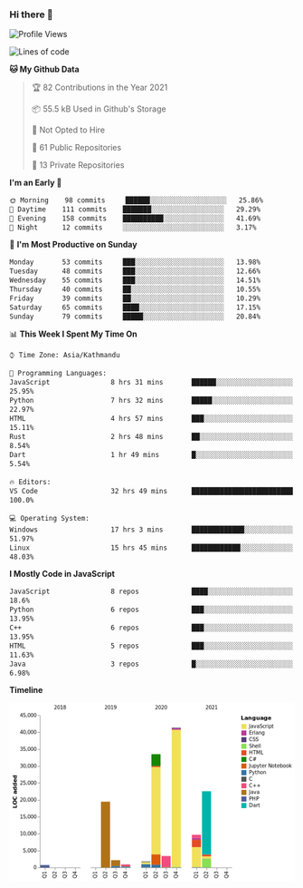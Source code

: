 ### Hi there 👋


<!--START_SECTION:waka-->
![Profile Views](http://img.shields.io/badge/Profile%20Views-1-blue)

![Lines of code](https://img.shields.io/badge/From%20Hello%20World%20I%27ve%20Written-136210%20lines%20of%20code-blue)

**🐱 My Github Data** 

> 🏆 82 Contributions in the Year 2021
 > 
> 📦 55.5 kB Used in Github's Storage 
 > 
> 🚫 Not Opted to Hire
 > 
> 📜 61 Public Repositories 
 > 
> 🔑 13 Private Repositories  
 > 
**I'm an Early 🐤** 

```text
🌞 Morning    98 commits     ██████░░░░░░░░░░░░░░░░░░░   25.86% 
🌆 Daytime    111 commits    ███████░░░░░░░░░░░░░░░░░░   29.29% 
🌃 Evening    158 commits    ██████████░░░░░░░░░░░░░░░   41.69% 
🌙 Night      12 commits     ░░░░░░░░░░░░░░░░░░░░░░░░░   3.17%

```
📅 **I'm Most Productive on Sunday** 

```text
Monday       53 commits     ███░░░░░░░░░░░░░░░░░░░░░░   13.98% 
Tuesday      48 commits     ███░░░░░░░░░░░░░░░░░░░░░░   12.66% 
Wednesday    55 commits     ███░░░░░░░░░░░░░░░░░░░░░░   14.51% 
Thursday     40 commits     ██░░░░░░░░░░░░░░░░░░░░░░░   10.55% 
Friday       39 commits     ██░░░░░░░░░░░░░░░░░░░░░░░   10.29% 
Saturday     65 commits     ████░░░░░░░░░░░░░░░░░░░░░   17.15% 
Sunday       79 commits     █████░░░░░░░░░░░░░░░░░░░░   20.84%

```


📊 **This Week I Spent My Time On** 

```text
⌚︎ Time Zone: Asia/Kathmandu

💬 Programming Languages: 
JavaScript               8 hrs 31 mins       ██████░░░░░░░░░░░░░░░░░░░   25.95% 
Python                   7 hrs 32 mins       █████░░░░░░░░░░░░░░░░░░░░   22.97% 
HTML                     4 hrs 57 mins       ███░░░░░░░░░░░░░░░░░░░░░░   15.11% 
Rust                     2 hrs 48 mins       ██░░░░░░░░░░░░░░░░░░░░░░░   8.54% 
Dart                     1 hr 49 mins        █░░░░░░░░░░░░░░░░░░░░░░░░   5.54%

🔥 Editors: 
VS Code                  32 hrs 49 mins      █████████████████████████   100.0%

💻 Operating System: 
Windows                  17 hrs 3 mins       █████████████░░░░░░░░░░░░   51.97% 
Linux                    15 hrs 45 mins      ████████████░░░░░░░░░░░░░   48.03%

```

**I Mostly Code in JavaScript** 

```text
JavaScript               8 repos             ████░░░░░░░░░░░░░░░░░░░░░   18.6% 
Python                   6 repos             ███░░░░░░░░░░░░░░░░░░░░░░   13.95% 
C++                      6 repos             ███░░░░░░░░░░░░░░░░░░░░░░   13.95% 
HTML                     5 repos             ███░░░░░░░░░░░░░░░░░░░░░░   11.63% 
Java                     3 repos             █░░░░░░░░░░░░░░░░░░░░░░░░   6.98%

```


**Timeline**

![Chart not found](https://raw.githubusercontent.com/voidash/voidash/main/charts/bar_graph.png) 


<!--END_SECTION:waka-->


<!--
**voidash/voidash** is a ✨ _special_ ✨ repository because its `README.md` (this file) appears on your GitHub profile.

Here are some ideas to get you started:

- 🔭 I’m currently working on ...
- 🌱 I’m currently learning ...
- 👯 I’m looking to collaborate on ...
- 🤔 I’m looking for help with ...
- 💬 Ask me about ...
- 📫 How to reach me: ...
- 😄 Pronouns: ...
- ⚡ Fun fact: ...
-->
